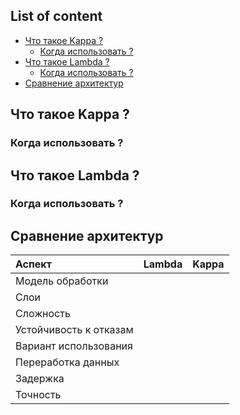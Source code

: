 ## List of content
- [Что такое Kappa ?]()
  - [Когда использовать ?]()
- [Что такое Lambda ?]()
  - [Когда использовать ?]()
- [Сравнение архитектур]()


## Что такое Kappa ?
### Когда использовать ?

## Что такое Lambda ?
### Когда использовать ?

## Сравнение архитектур
| Аспект                 | Lambda | Kappa |
| :--------------------- | :----- | :---- |
| Модель обработки       |        |       |
| Слои                   |        |       |
| Сложность              |        |       |
| Устойчивость к отказам |        |       |
| Вариант использования  |        |       |
| Переработка данных     |        |       |
| Задержка               |        |       |
| Точность               |        |       |
